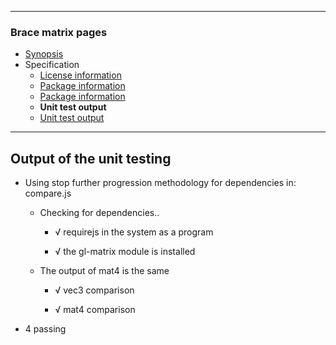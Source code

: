 
---
### Brace matrix pages
* [Synopsis](https://github.com/restarian/brace_matrix/blob/master/docs/synopsis.md)
* Specification
  * [License information](https://github.com/restarian/brace_matrix/blob/master/docs/specification/license_information.md)
  * [Package information](https://github.com/restarian/brace_matrix/blob/master/docs/specification/package_information.md)
  * [Package information](https://github.com/restarian/brace_matrix/blob/master/docs/specification/package_information.md)
  * **Unit test output**
  * [Unit test output](https://github.com/restarian/brace_matrix/blob/master/docs/specification/unit_test_output.md)

---

## Output of the unit testing

  * Using stop further progression methodology for dependencies in: compare.js

    * Checking for dependencies..

      * √ requirejs in the system as a program

      * √ the gl-matrix module is installed

    * The output of mat4 is the same

      * √ vec3 comparison

      * √ mat4 comparison


  * 4 passing

